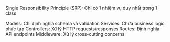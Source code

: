 Single Responsibility Principle (SRP): Chỉ có 1 nhiệm vụ duy nhất trong 1 class 

Models: Chỉ định nghĩa schema và validation
Services: Chứa business logic phức tạp
Controllers: Xử lý HTTP requests/responses
Routes: Định nghĩa API endpoints
Middleware: Xử lý cross-cutting concerns